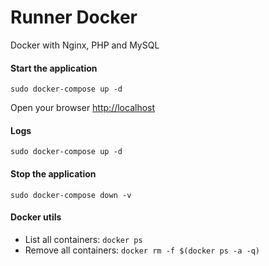 # Runner Docker
Docker with Nginx, PHP and MySQL

#### Start the application
```
sudo docker-compose up -d
```
Open your browser [http://localhost](http://localhost)


#### Logs
```
sudo docker-compose up -d
```

#### Stop the application
```
sudo docker-compose down -v
```

#### Docker utils
- List all containers: `docker ps`
- Remove all containers: `docker rm -f $(docker ps -a -q)`

